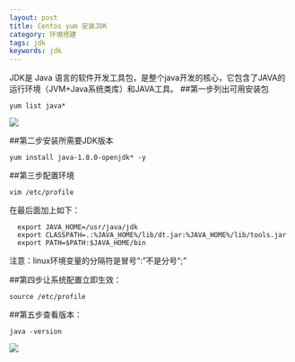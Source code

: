 ```yaml
---
layout: post
title: Centos yum 安装JDK
category: 环境搭建
tags: jdk
keywords: jdk
---
```


JDK是 Java 语言的软件开发工具包，是整个java开发的核心，它包含了JAVA的运行环境（JVM+Java系统类库）和JAVA工具。
##第一步列出可用安装包
```
yum list java*
```
<img src="http://github-blog.oss-cn-shenzhen.aliyuncs.com/2017-12-06-1.png"/>

##第二步安装所需要JDK版本
```
yum install java-1.8.0-openjdk* -y 
```
##第三步配置环境
```
vim /etc/profile
```
在最后面加上如下：
```
  export JAVA_HOME=/usr/java/jdk 
  export CLASSPATH=.:%JAVA_HOME%/lib/dt.jar:%JAVA_HOME%/lib/tools.jar  
  export PATH=$PATH:$JAVA_HOME/bin  
```
注意：linux环境变量的分隔符是冒号“:”不是分号“;”   

##第四步让系统配置立即生效：
```
source /etc/profile
```
##第五步查看版本：
```
java -version
```
<img src="http://github-blog.oss-cn-shenzhen.aliyuncs.com/2017-12-06-2.png"/>